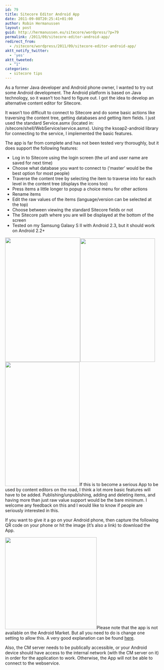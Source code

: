 ```yaml
---
id: 79
title: Sitecore Editor Android App
date: 2011-09-08T20:25:41+01:00
author: Robin Hermanussen
layout: post
guid: http://hermanussen.eu/sitecore/wordpress/?p=79
permalink: /2011/09/sitecore-editor-android-app/
redirect_from:
  - /sitecore/wordpress/2011/09/sitecore-editor-android-app/
aktt_notify_twitter:
  - 'yes'
aktt_tweeted:
  - "1"
categories:
  - sitecore tips
---
```

As a former Java developer and Android phone owner, I wanted to try out some Android development. The Android platform is based on Java technology, so it wasn&#8217;t too hard to figure out. I got the idea to develop an alternative content editor for Sitecore.

It wasn&#8217;t too difficult to connect to Sitecore and do some basic actions like traversing the content tree, getting databases and getting item fields. I just used the standard Service.asmx (located in: /sitecore/shell/WebService/service.asmx). Using the ksoap2-android library for connecting to the service, I implemented the basic features.

The app is far from complete and has not been tested very thoroughly, but it does support the following features:

  * Log in to Sitecore using the login screen (the url and user name are saved for next time)
  * Choose what database you want to connect to (&#8216;master&#8217; would be the best option for most people)
  * Traverse the content tree by selecting the item to traverse into for each level in the content tree (displays the icons too)
  * Press items a little longer to popup a choice menu for other actions
  * Rename items
  * Edit the raw values of the items (language/version can be selected at the top)
  * Choose between viewing the standard Sitecore fields or not
  * The Sitecore path where you are will be displayed at the bottom of the screen
  * Tested on my Samsung Galaxy S II with Android 2.3, but it should work on Android 2.2+

<p style="text-align: left;">
  <img class="aligncenter" title="Login screen" src="http://hermanussen.eu/sitecore/SitecoreEditor/login_screen.png" alt="" width="246" height="406" /><img class="aligncenter" title="Traverse items screen" src="http://hermanussen.eu/sitecore/SitecoreEditor/traversal_screen.png" alt="" width="245" height="403" /><img class="aligncenter" title="Edit item screen" src="http://hermanussen.eu/sitecore/SitecoreEditor/edit_item_screen.png" alt="" width="244" height="405" />If this is to become a serious App to be used by content editors on the road, I think a lot more basic features will have to be added. Publishing/unpublishing, adding and deleting items, and having more than just raw value support would be the bare minimum. I welcome any feedback on this and I would like to know if people are seriously interested in this.
</p>

If you want to give it a go on your Android phone, then capture the following QR code on your phone or hit the image (it&#8217;s also a link) to download the App.

[<img class="aligncenter" title="Sitecore Editor Android App" src="https://chart.googleapis.com/chart?cht=qr&chs=300x300&chl=http%3A%2F%2Fhermanussen.eu%2Fsitecore%2FSitecoreEditor%2FSitecoreEditor.apk" alt="" width="300" height="300" />](http://hermanussen.eu/sitecore/SitecoreEditor/SitecoreEditor.apk)Please note that the app is not available on the Android Market. But all you need to do is change one setting to allow this. A very good explanation can be found <a title="Applications outside the Android Market" href="http://www.androidcentral.com/just-browsing-applications-outside-android-market" onclick="javascript:_gaq.push(['_trackEvent','outbound-article','http://www.androidcentral.com']);">here</a>.

Also, the CM server needs to be publically accessible, or your Android device should have access to the internal network (with the CM server on it) in order for the application to work. Otherwise, the App will not be able to connect to the webservice.